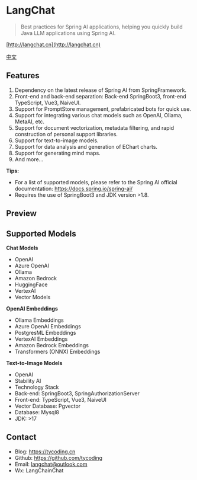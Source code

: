 # LangChat 

> Best practices for Spring AI applications, helping you quickly build Java LLM applications using Spring AI.

[http://langchat.cn](http://langchat.cn)

[中文](./README_zh.md)

## Features

1. Dependency on the latest release of Spring AI from SpringFramework.
2. Front-end and back-end separation: Back-end SpringBoot3, front-end TypeScript, Vue3, NaiveUI. 
3. Support for PromptStore management, prefabricated bots for quick use. 
4. Support for integrating various chat models such as OpenAI, Ollama, MetaAI, etc. 
5. Support for document vectorization, metadata filtering, and rapid construction of personal support libraries. 
6. Support for text-to-image models. 
7. Support for data analysis and generation of EChart charts. 
8. Support for generating mind maps. 
9. And more...

**Tips:**

- For a list of supported models, please refer to the Spring AI official documentation: https://docs.spring.io/spring-ai/
- Requires the use of SpringBoot3 and JDK version >1.8.

## Preview



## Supported Models

**Chat Models**

- OpenAI
- Azure OpenAI 
- Ollama 
- Amazon Bedrock 
- HuggingFace 
- VertexAI 
- Vector Models

**OpenAI Embeddings**

- Ollama Embeddings 
- Azure OpenAI Embeddings 
- PostgresML Embeddings 
- VertexAI Embeddings 
- Amazon Bedrock Embeddings 
- Transformers (ONNX) Embeddings

**Text-to-Image Models**

- OpenAI 
- Stability AI 
- Technology Stack 
- Back-end: SpringBoot3, SpringAuthorizationServer 
- Front-end: TypeScript, Vue3, NaiveUI 
- Vector Database: Pgvector 
- Database: Mysql8 
- JDK: >17

## Contact

- Blog: https://tycoding.cn
- Github: https://github.com/tycoding
- Email: langchat@outlook.com
- Wx: LangChainChat
